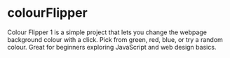# colourFlipper
Colour Flipper 1 is a simple project that lets you change the webpage background colour with a click. Pick from green, red, blue, or try a random colour. Great for beginners exploring JavaScript and web design basics.
